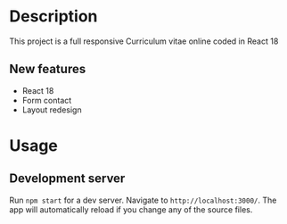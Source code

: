 # Description

This project is a full responsive Curriculum vitae online coded in React 18

## New features

- React 18
- Form contact
- Layout redesign


# Usage

## Development server
Run `npm start` for a dev server. Navigate to `http://localhost:3000/`. The app will automatically reload if you change any of the source files.

